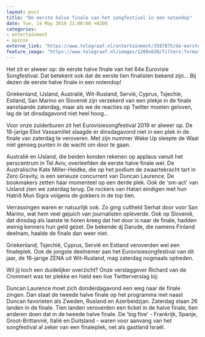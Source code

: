 ```yaml
---
layout: post
title: "De eerste halve finale van het songfestival in een notendop"
date: Tue, 14 May 2019 21:00:00 +0200
categories: 
- entertainment 
- opinie 
externe_link: "https://www.telegraaf.nl/entertainment/3587875/de-eerste-halve-finale-van-het-songfestival-in-een-notendop"
feature_image: "https://www.telegraaf.nl/images/1200x630/filters:format(jpeg):quality(80)/cdn-kiosk-api.telegraaf.nl/aadba4a6-7690-11e9-89ee-02d1dbdc35d1.jpg"
---
```


<p class="intro">Het zit er alweer op: de eerste halve finale van het 64e Eurovisie Songfestival. Dat betekent ook dat de eerste tien finalisten bekend zijn... Bij dezen de eerste halve finale in een notendop!</p> <p>Griekenland, IJsland, Australië, Wit-Rusland, Servië, Cyprus, Tsjechie, Estland, San Marino en Slovenië zijn verzekerd van een plekje in de finale aanstaande zaterdag, maar als we de reacties op Twitter moeten geloven, lag de lat dinsdagavond niet heel hoog...</p><p>Voor onze zuiderburen zit het Eurovisiesongfestival 2019 er alweer op. De 18-jarige Eliot Vassamillet slaagde er dinsdagavond niet in een plek in de finale van zaterdag te veroveren. Met zijn nummer Wake Up sleepte de Waal niet genoeg punten in de wacht om door te gaan.</p><p>Australië en IJsland, die beiden konden rekenen op applaus vanuit het perscentrum in Tel Aviv, overleefden de eerste halve finale wel. De Australische Kate Miller-Heidke, die op het podium de zwaartekracht tart in Zero Gravity, is een serieuze concurrent van Duncan Laurence. De bookmakers zetten haar momenteel op een derde plek. Ook de 'sm-act' van IJsland zien we zaterdag terug. De rockers van Hatari eindigen met hun Hatrið Mun Sigra volgens de gokkers in de top tien.</p><p>Verrassingen waren er natuurlijk ook. Zo ging cultheld Serhat door voor San Marino, wat hem veel gejuich van journalisten opleverde. Ook op Slovenië, dat dinsdag als laatste te horen kreeg dat het door is naar de finale, hadden weinig kenners hun geld gezet. De bekende dj Darude, die namens Finland deelnam, haalde de finale dan weer niet.</p><p>Griekenland, Tsjechië, Cyprus, Servië en Estland veroverden wel een finaleplek. Ook de jongste deelnemer aan het Eurovisiesongfestival van dit jaar, de 16-jarige ZENA uit Wit-Rusland, mag zaterdag nogmaals optreden.</p><p>Wil jij toch een duidelijker overzicht? Onze verslaggever Richard van de Crommert was ter plekke en hield een live Twitterverslag bij:</p><p>Duncan Laurence moet zich donderdagavond een weg naar de finale zingen. Dan staat de tweede halve finale op het programma met naast Duncan favorieten als Zweden, Rusland en Azerbeidzjan. Zaterdag staan 26 landen in de finale. Tien landen veroverden een ticket in de halve finale, tien anderen doen dat in de tweede halve finale. De 'big five' - Frankrijk, Spanje, Groot-Brittannië, Italië en Duitsland - waren voor aanvang van het songfestival al zeker van een finaleplek, net als gastland Israël.</p>
